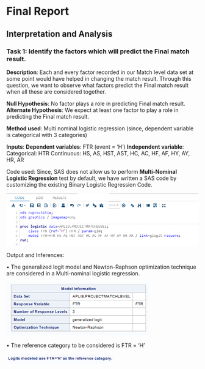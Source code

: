 # Final Report
## Interpretation and Analysis

### Task 1: Identify the factors which will predict the Final match result.

**Description**: Each and every factor recorded in our Match level data set at some point would have helped in changing the match result. Through this question, we want to observe what factors predict the Final match result when all these are considered together. 

**Null Hypothesis**: No factor plays a role in predicting Final match result. 
**Alternate Hypothesis**: We expect at least one factor to play a role in predicting the Final match result. 

**Method used**: Multi nominal logistic regression (since, dependent variable is categorical with 3 categories)

**Inputs**: 
  **Dependent variables**:  FTR (event = ‘H’)
  **Independent variable**: 
                            Categorical: HTR
                            Continuous: HS, AS, HST, AST, HC, AC, HF, AF, HY, AY, HR, AR

Code used:
Since, SAS does not allow us to perform **Multi-Nominal Logistic Regression**  test by default, we have written a SAS code by customizing the existing Binary Logistic Regression Code. 

![alt text](https://github.com/aparnaadiraju92/Statistical-Analysis-EPL-data/blob/master/Output%20Images/Task1-Img1.png)

Output and Inferences:

•	The generalized logit model and Newton-Raphson optimization technique are considered in a Multi-nominal logistic regression. 

![alt text](https://github.com/aparnaadiraju92/Statistical-Analysis-EPL-data/blob/master/Output%20Images/Task1-Img2.png)

•	The reference category to be considered is FTR = ‘H’ 

![alt text](https://github.com/aparnaadiraju92/Statistical-Analysis-EPL-data/blob/master/Output%20Images/Task1-Img3.png)

